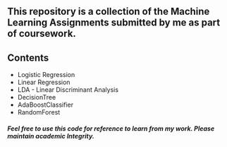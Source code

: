 ## This repository is a collection of the Machine Learning Assignments submitted by me as part of coursework.
## Contents
- Logistic Regression
- Linear Regression
- LDA - Linear Discriminant Analysis
- DecisionTree
- AdaBoostClassifier
- RandomForest


##### Feel free to use this code for reference to learn from my work. Please maintain academic Integrity.
